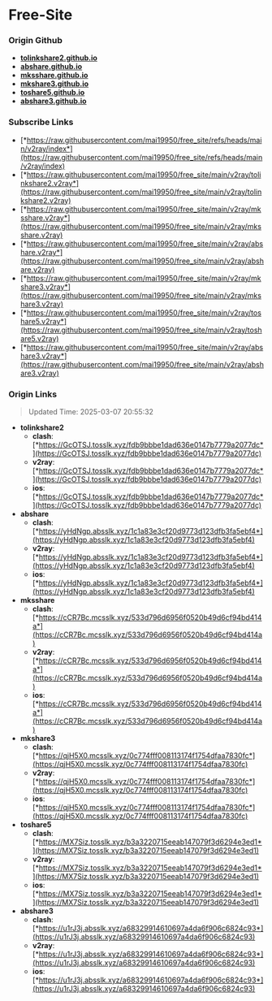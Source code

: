 # Free-Site

### Origin Github

- [**tolinkshare2.github.io**](https://github.com/tolinkshare2/tolinkshare2.github.io)
- [**abshare.github.io**](https://github.com/abshare/abshare.github.io)
- [**mksshare.github.io**](https://github.com/mksshare/mksshare.github.io)
- [**mkshare3.github.io**](https://github.com/mkshare3/mkshare3.github.io)
- [**toshare5.github.io**](https://github.com/toshare5/toshare5.github.io)
- [**abshare3.github.io**](https://github.com/abshare3/abshare3.github.io)

### Subscribe Links

- [*https://raw.githubusercontent.com/mai19950/free_site/refs/heads/main/v2ray/index*](https://raw.githubusercontent.com/mai19950/free_site/refs/heads/main/v2ray/index)
- [*https://raw.githubusercontent.com/mai19950/free_site/main/v2ray/tolinkshare2.v2ray*](https://raw.githubusercontent.com/mai19950/free_site/main/v2ray/tolinkshare2.v2ray)
- [*https://raw.githubusercontent.com/mai19950/free_site/main/v2ray/mksshare.v2ray*](https://raw.githubusercontent.com/mai19950/free_site/main/v2ray/mksshare.v2ray)
- [*https://raw.githubusercontent.com/mai19950/free_site/main/v2ray/abshare.v2ray*](https://raw.githubusercontent.com/mai19950/free_site/main/v2ray/abshare.v2ray)
- [*https://raw.githubusercontent.com/mai19950/free_site/main/v2ray/mkshare3.v2ray*](https://raw.githubusercontent.com/mai19950/free_site/main/v2ray/mkshare3.v2ray)
- [*https://raw.githubusercontent.com/mai19950/free_site/main/v2ray/toshare5.v2ray*](https://raw.githubusercontent.com/mai19950/free_site/main/v2ray/toshare5.v2ray)
- [*https://raw.githubusercontent.com/mai19950/free_site/main/v2ray/abshare3.v2ray*](https://raw.githubusercontent.com/mai19950/free_site/main/v2ray/abshare3.v2ray)

### Origin Links

> Updated Time: 2025-03-07 20:55:32

- **tolinkshare2**
  - **clash**: [*https://GcOTSJ.tosslk.xyz/fdb9bbbe1dad636e0147b7779a2077dc*](https://GcOTSJ.tosslk.xyz/fdb9bbbe1dad636e0147b7779a2077dc)
  - **v2ray**: [*https://GcOTSJ.tosslk.xyz/fdb9bbbe1dad636e0147b7779a2077dc*](https://GcOTSJ.tosslk.xyz/fdb9bbbe1dad636e0147b7779a2077dc)
  - **ios**: [*https://GcOTSJ.tosslk.xyz/fdb9bbbe1dad636e0147b7779a2077dc*](https://GcOTSJ.tosslk.xyz/fdb9bbbe1dad636e0147b7779a2077dc)
- **abshare**
  - **clash**: [*https://yHdNgp.absslk.xyz/1c1a83e3cf20d9773d123dfb3fa5ebf4*](https://yHdNgp.absslk.xyz/1c1a83e3cf20d9773d123dfb3fa5ebf4)
  - **v2ray**: [*https://yHdNgp.absslk.xyz/1c1a83e3cf20d9773d123dfb3fa5ebf4*](https://yHdNgp.absslk.xyz/1c1a83e3cf20d9773d123dfb3fa5ebf4)
  - **ios**: [*https://yHdNgp.absslk.xyz/1c1a83e3cf20d9773d123dfb3fa5ebf4*](https://yHdNgp.absslk.xyz/1c1a83e3cf20d9773d123dfb3fa5ebf4)
- **mksshare**
  - **clash**: [*https://cCR7Bc.mcsslk.xyz/533d796d6956f0520b49d6cf94bd414a*](https://cCR7Bc.mcsslk.xyz/533d796d6956f0520b49d6cf94bd414a)
  - **v2ray**: [*https://cCR7Bc.mcsslk.xyz/533d796d6956f0520b49d6cf94bd414a*](https://cCR7Bc.mcsslk.xyz/533d796d6956f0520b49d6cf94bd414a)
  - **ios**: [*https://cCR7Bc.mcsslk.xyz/533d796d6956f0520b49d6cf94bd414a*](https://cCR7Bc.mcsslk.xyz/533d796d6956f0520b49d6cf94bd414a)
- **mkshare3**
  - **clash**: [*https://qjH5X0.mcsslk.xyz/0c774fff008113174f1754dfaa7830fc*](https://qjH5X0.mcsslk.xyz/0c774fff008113174f1754dfaa7830fc)
  - **v2ray**: [*https://qjH5X0.mcsslk.xyz/0c774fff008113174f1754dfaa7830fc*](https://qjH5X0.mcsslk.xyz/0c774fff008113174f1754dfaa7830fc)
  - **ios**: [*https://qjH5X0.mcsslk.xyz/0c774fff008113174f1754dfaa7830fc*](https://qjH5X0.mcsslk.xyz/0c774fff008113174f1754dfaa7830fc)
- **toshare5**
  - **clash**: [*https://MX7Siz.tosslk.xyz/b3a3220715eeab147079f3d6294e3ed1*](https://MX7Siz.tosslk.xyz/b3a3220715eeab147079f3d6294e3ed1)
  - **v2ray**: [*https://MX7Siz.tosslk.xyz/b3a3220715eeab147079f3d6294e3ed1*](https://MX7Siz.tosslk.xyz/b3a3220715eeab147079f3d6294e3ed1)
  - **ios**: [*https://MX7Siz.tosslk.xyz/b3a3220715eeab147079f3d6294e3ed1*](https://MX7Siz.tosslk.xyz/b3a3220715eeab147079f3d6294e3ed1)
- **abshare3**
  - **clash**: [*https://u1rJ3j.absslk.xyz/a68329914610697a4da6f906c6824c93*](https://u1rJ3j.absslk.xyz/a68329914610697a4da6f906c6824c93)
  - **v2ray**: [*https://u1rJ3j.absslk.xyz/a68329914610697a4da6f906c6824c93*](https://u1rJ3j.absslk.xyz/a68329914610697a4da6f906c6824c93)
  - **ios**: [*https://u1rJ3j.absslk.xyz/a68329914610697a4da6f906c6824c93*](https://u1rJ3j.absslk.xyz/a68329914610697a4da6f906c6824c93)
